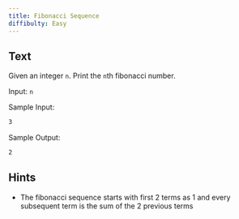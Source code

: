 ```yaml
---
title: Fibonacci Sequence
diffibulty: Easy
---
```


## Text

Given an integer `n`. Print the `n`th fibonacci number.

Input: `n`

Sample Input:

```markdown
3
```

Sample Output:

```markdown
2
```

## Hints

- The fibonacci sequence starts with first 2 terms as 1 and every subsequent term is the sum of the 2 previous terms
